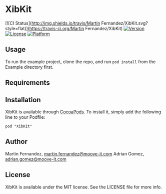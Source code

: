 # XibKit

[![CI Status](http://img.shields.io/travis/Martin Fernandez/XibKit.svg?style=flat)](https://travis-ci.org/Martin Fernandez/XibKit)
[![Version](https://img.shields.io/cocoapods/v/XibKit.svg?style=flat)](http://cocoadocs.org/docsets/XibKit)
[![License](https://img.shields.io/cocoapods/l/XibKit.svg?style=flat)](http://cocoadocs.org/docsets/XibKit)
[![Platform](https://img.shields.io/cocoapods/p/XibKit.svg?style=flat)](http://cocoadocs.org/docsets/XibKit)

## Usage

To run the example project, clone the repo, and run `pod install` from the Example directory first.

## Requirements

## Installation

XibKit is available through [CocoaPods](http://cocoapods.org). To install
it, simply add the following line to your Podfile:

    pod "XibKit"

## Author

Martin Fernandez, martin.fernandez@moove-it.com
Adrian Gomez, adrian.gomez@moove-it.com

## License

XibKit is available under the MIT license. See the LICENSE file for more info.

